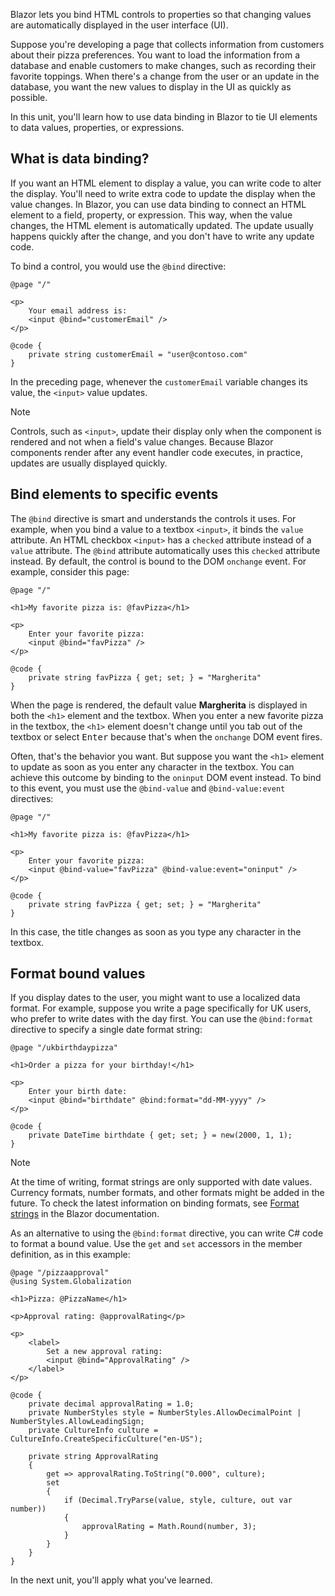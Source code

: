 Blazor lets you bind HTML controls to properties so that changing values are automatically displayed in the user interface (UI).

Suppose you're developing a page that collects information from customers about their pizza preferences. You want to load the information from a database and enable customers to make changes, such as recording their favorite toppings. When there's a change from the user or an update in the database, you want the new values to display in the UI as quickly as possible.

In this unit, you'll learn how to use data binding in Blazor to tie UI elements to data values, properties, or expressions.

## What is data binding?

If you want an HTML element to display a value, you can write code to alter the display. You'll need to write extra code to update the display when the value changes. In Blazor, you can use data binding to connect an HTML element to a field, property, or expression. This way, when the value changes, the HTML element is automatically updated. The update usually happens quickly after the change, and you don't have to write any update code.

To bind a control, you would use the `@bind` directive:

```razor
@page "/"

<p>
    Your email address is:
    <input @bind="customerEmail" />
</p>

@code {
    private string customerEmail = "user@contoso.com"
}
```

In the preceding page, whenever the `customerEmail` variable changes its value, the `<input>` value updates.

> [!NOTE]
> Controls, such as `<input>`, update their display only when the component is rendered and not when a field's value changes. Because Blazor components render after any event handler code executes, in practice, updates are usually displayed quickly.

## Bind elements to specific events

The `@bind` directive is smart and understands the controls it uses. For example, when you bind a value to a textbox `<input>`, it binds the `value` attribute. An HTML checkbox `<input>` has a `checked` attribute instead of a `value` attribute. The `@bind` attribute automatically uses this `checked` attribute instead. By default, the control is bound to the DOM `onchange` event. For example, consider this page:

```razor
@page "/"

<h1>My favorite pizza is: @favPizza</h1>

<p>
    Enter your favorite pizza:
    <input @bind="favPizza" />
</p>

@code {
    private string favPizza { get; set; } = "Margherita"
}
```

When the page is rendered, the default value **Margherita** is displayed in both the `<h1>` element and the textbox. When you enter a new favorite pizza in the textbox, the `<h1>` element doesn't change until you tab out of the textbox or select <kbd>Enter</kbd> because that's when the `onchange` DOM event fires.

Often, that's the behavior you want. But suppose you want the `<h1>` element to update as soon as you enter any character in the textbox. You can achieve this outcome by binding to the `oninput` DOM event instead. To bind to this event, you must use the `@bind-value` and `@bind-value:event` directives:

```razor
@page "/"

<h1>My favorite pizza is: @favPizza</h1>

<p>
    Enter your favorite pizza:
    <input @bind-value="favPizza" @bind-value:event="oninput" />
</p>

@code {
    private string favPizza { get; set; } = "Margherita"
}
```

In this case, the title changes as soon as you type any character in the textbox.

## Format bound values

If you display dates to the user, you might want to use a localized data format. For example, suppose you write a page specifically for UK users, who prefer to write dates with the day first. You can use the `@bind:format` directive to specify a single date format string:

```razor
@page "/ukbirthdaypizza"

<h1>Order a pizza for your birthday!</h1>

<p>
    Enter your birth date:
    <input @bind="birthdate" @bind:format="dd-MM-yyyy" />
</p>

@code {
    private DateTime birthdate { get; set; } = new(2000, 1, 1);
}
```

> [!NOTE]
> At the time of writing, format strings are only supported with date values. Currency formats, number formats, and other formats might be added in the future. To check the latest information on binding formats, see [Format strings](/aspnet/core/blazor/components/data-binding?view=aspnetcore-9.0#format-strings&preserve-view=true) in the Blazor documentation.

As an alternative to using the `@bind:format` directive, you can write C# code to format a bound value. Use the `get` and `set` accessors in the member definition, as in this example:

```razor
@page "/pizzaapproval"
@using System.Globalization

<h1>Pizza: @PizzaName</h1>

<p>Approval rating: @approvalRating</p>

<p>
    <label>
        Set a new approval rating:
        <input @bind="ApprovalRating" />
    </label>
</p>

@code {
    private decimal approvalRating = 1.0;
    private NumberStyles style = NumberStyles.AllowDecimalPoint | NumberStyles.AllowLeadingSign;
    private CultureInfo culture = CultureInfo.CreateSpecificCulture("en-US");
    
    private string ApprovalRating
    {
        get => approvalRating.ToString("0.000", culture);
        set
        {
            if (Decimal.TryParse(value, style, culture, out var number))
            {
                approvalRating = Math.Round(number, 3);
            }
        }
    }
}
```

In the next unit, you'll apply what you've learned.
